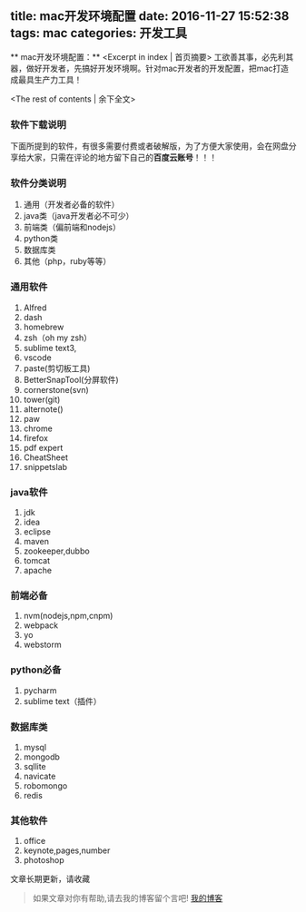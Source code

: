 title: mac开发环境配置
date: 2016-11-27 15:52:38
tags: mac
categories: 开发工具
---
** mac开发环境配置：** <Excerpt in index | 首页摘要>
工欲善其事，必先利其器，做好开发者，先搞好开发环境啊。针对mac开发者的开发配置，把mac打造成最具生产力工具！
<!-- more -->
<The rest of contents | 余下全文>

### 软件下载说明
下面所提到的软件，有很多需要付费或者破解版，为了方便大家使用，会在网盘分享给大家，只需在评论的地方留下自己的**百度云账号**！！！

### 软件分类说明
1. 通用（开发者必备的软件）
2. java类（java开发者必不可少）
3. 前端类（偏前端和nodejs）
4. python类
5. 数据库类
6. 其他（php，ruby等等）

### 通用软件
1. Alfred
2. dash
3. homebrew
4. zsh（oh my zsh）
5. sublime text3,
6. vscode
7. paste(剪切板工具)
8. BetterSnapTool(分屏软件)
9. cornerstone(svn)
10. tower(git)
11. alternote()
12. paw
13. chrome
14. firefox
15. pdf expert
16. CheatSheet
17. snippetslab

### java软件
1. jdk
2. idea
3. eclipse
4. maven
5. zookeeper,dubbo
6. tomcat
7. apache

### 前端必备
1. nvm(nodejs,npm,cnpm)
2. webpack
3. yo
4. webstorm


### python必备
1. pycharm
2. sublime text（插件）

### 数据库类
1. mysql
2. mongodb
3. sqllite
4. navicate
5. robomongo
6. redis

### 其他软件
1. office
2. keynote,pages,number
3. photoshop

文章长期更新，请收藏











> 如果文章对你有帮助,请去我的博客留个言吧! [我的博客][1]

[1]: http://geeksblog.cc
